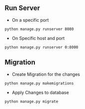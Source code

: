 ## Run Server

- On a specific port

`python manage.py runserver 8080`

- On Specific host and port

`python manage.py runserver 0:8000`


## Migration

- Create Migration for the changes

`python manage.py makemigrations`

- Apply Changes to database

`python manage.py migrate`